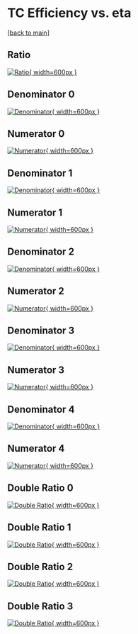 # TC Efficiency vs. eta

[[back to main](./)]



## Ratio

[![Ratio](../mtv/var/TC_xtr_11_-1_eff_eta.png){ width=600px }](../mtv/var/TC_xtr_11_-1_eff_eta.pdf)

## Denominator 0

[![Denominator](../mtv/den/TC_xtr_11_-1_eff_eta_den0.png){ width=600px }](../mtv/den/TC_xtr_11_-1_eff_eta_den0.pdf)

## Numerator 0

[![Numerator](../mtv/num/TC_xtr_11_-1_eff_eta_num0.png){ width=600px }](../mtv/num/TC_xtr_11_-1_eff_eta_num0.pdf)

## Denominator 1

[![Denominator](../mtv/den/TC_xtr_11_-1_eff_eta_den1.png){ width=600px }](../mtv/den/TC_xtr_11_-1_eff_eta_den1.pdf)

## Numerator 1

[![Numerator](../mtv/num/TC_xtr_11_-1_eff_eta_num1.png){ width=600px }](../mtv/num/TC_xtr_11_-1_eff_eta_num1.pdf)

## Denominator 2

[![Denominator](../mtv/den/TC_xtr_11_-1_eff_eta_den2.png){ width=600px }](../mtv/den/TC_xtr_11_-1_eff_eta_den2.pdf)

## Numerator 2

[![Numerator](../mtv/num/TC_xtr_11_-1_eff_eta_num2.png){ width=600px }](../mtv/num/TC_xtr_11_-1_eff_eta_num2.pdf)

## Denominator 3

[![Denominator](../mtv/den/TC_xtr_11_-1_eff_eta_den3.png){ width=600px }](../mtv/den/TC_xtr_11_-1_eff_eta_den3.pdf)

## Numerator 3

[![Numerator](../mtv/num/TC_xtr_11_-1_eff_eta_num3.png){ width=600px }](../mtv/num/TC_xtr_11_-1_eff_eta_num3.pdf)

## Denominator 4

[![Denominator](../mtv/den/TC_xtr_11_-1_eff_eta_den4.png){ width=600px }](../mtv/den/TC_xtr_11_-1_eff_eta_den4.pdf)

## Numerator 4

[![Numerator](../mtv/num/TC_xtr_11_-1_eff_eta_num4.png){ width=600px }](../mtv/num/TC_xtr_11_-1_eff_eta_num4.pdf)

## Double Ratio 0

[![Double Ratio](../mtv/ratio/TC_xtr_11_-1_eff_eta_ratio0.png){ width=600px }](../mtv/ratio/TC_xtr_11_-1_eff_eta_ratio0.pdf)

## Double Ratio 1

[![Double Ratio](../mtv/ratio/TC_xtr_11_-1_eff_eta_ratio1.png){ width=600px }](../mtv/ratio/TC_xtr_11_-1_eff_eta_ratio1.pdf)

## Double Ratio 2

[![Double Ratio](../mtv/ratio/TC_xtr_11_-1_eff_eta_ratio2.png){ width=600px }](../mtv/ratio/TC_xtr_11_-1_eff_eta_ratio2.pdf)

## Double Ratio 3

[![Double Ratio](../mtv/ratio/TC_xtr_11_-1_eff_eta_ratio3.png){ width=600px }](../mtv/ratio/TC_xtr_11_-1_eff_eta_ratio3.pdf)

